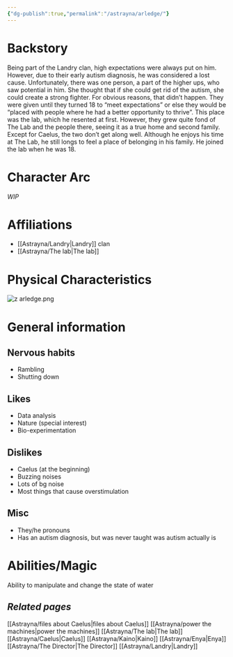 ```yaml
---
{"dg-publish":true,"permalink":"/astrayna/arledge/"}
---
```


# Backstory
Being part of the Landry clan, high expectations were always put on him. However, due to their early autism diagnosis, he was considered a lost cause. Unfortunately, there was one person, a part of the higher ups, who saw potential in him. She thought that if she could get rid of the autism, she could create a strong fighter. For obvious reasons, that didn’t happen. They were given until they turned 18 to “meet expectations” or else they would be “placed with people where he had a better opportunity to thrive”. This place was the lab, which he resented at first. However, they grew quite fond of The Lab and the people there, seeing it as a true home and second family. Except for Caelus, the two don’t get along well. Although he enjoys his time at The Lab, he still longs to feel a place of belonging in his family. He joined the lab when he was 18.
# Character Arc
*WIP*
# Affiliations
- [[Astrayna/Landry\|Landry]] clan
- [[Astrayna/The lab\|The lab]]
# Physical Characteristics
![z arledge.png](/img/user/Astrayna/z%20arledge.png)
# General information
## Nervous habits
- Rambling
- Shutting down
## Likes
- Data analysis
- Nature (special interest)
- Bio-experimentation
## Dislikes
- Caelus (at the beginning)
- Buzzing noises
- Lots of bg noise
- Most things that cause overstimulation
## Misc
- They/he pronouns
- Has an autism diagnosis, but was never taught was autism actually is
# Abilities/Magic
Ability to manipulate and change the state of water

## *Related pages*
[[Astrayna/files about Caelus\|files about Caelus]]
[[Astrayna/power the machines\|power the machines]]
[[Astrayna/The lab\|The lab]]
[[Astrayna/Caelus\|Caelus]]
[[Astrayna/Kaino\|Kaino]]
[[Astrayna/Enya\|Enya]]
[[Astrayna/The Director\|The Director]]
[[Astrayna/Landry\|Landry]]

